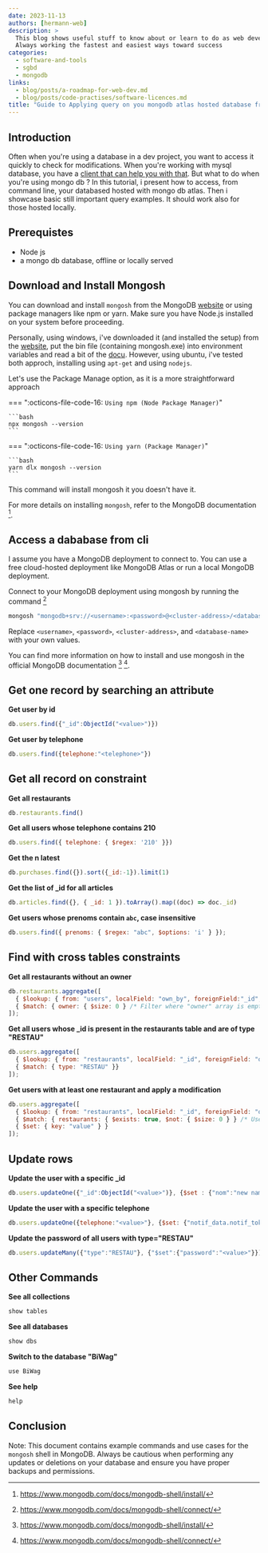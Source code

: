 ```yaml
---
date: 2023-11-13
authors: [hermann-web]
description: >
  This blog shows useful stuff to know about or learn to do as web developer or data scientist/engineer
  Always working the fastest and easiest ways toward success
categories:
  - software-and-tools
  - sgbd
  - mongodb
links:
  - blog/posts/a-roadmap-for-web-dev.md
  - blog/posts/code-practises/software-licences.md
title: "Guide to Applying query on you mongodb atlas hosted database from command line"
---
```


## Introduction
Often when you're using a database in a dev project, you want to access it quickly to check for modifications. When you're working with mysql database, you have a [client that can help you with that](../mysql/comprehensive-guide-to-installing-mysql-and-connecting-to-databases.md). But what to do when you're using mongo db ?
In this tutorial, i present how to access, from command line, your databased hosted with mongo db atlas. Then i showcase basic still important query examples.
It should work also for those hosted locally.

## Prerequistes
- Node js
- a mongo db database, offline or locally served

## Download and Install Mongosh

You can download and install `mongosh` from the MongoDB [website](https://www.mongodb.com/try/download/shell) or using package managers like npm or yarn. Make sure you have Node.js installed on your system before proceeding.

Personally, using windows, i've downloaded it (and installed the setup) from the [website](https://www.mongodb.com/try/download/shell), put the bin file (containing mongosh.exe) into environment variables and read a bit of the [docu](https://www.mongodb.com/docs/mongodb-shell/).
However, using ubuntu, i've tested both approch, installing using `apt-get` and using `nodejs`.

Let's use the Package Manage option, as it is a more straightforward approach

=== ":octicons-file-code-16: `Using npm (Node Package Manager)`"

    ```bash
    npx mongosh --version
    ```

=== ":octicons-file-code-16: `Using yarn (Package Manager)`"

    ```bash
    yarn dlx mongosh --version
    ```

<!-- more -->

This command will install mongosh it you doesn't have it.

For more details on installing `mongosh`, refer to the MongoDB documentation [^mongosh-install].

## Access a dababase from cli
I assume you have a MongoDB deployment to connect to. You can use a free cloud-hosted deployment like MongoDB Atlas or run a local MongoDB deployment.

Connect to your MongoDB deployment using mongosh by running the command [^mongosh-access]
```bash
mongosh "mongodb+srv://<username>:<password>@<cluster-address>/<database-name>"
```

Replace `<username>`, `<password>`, `<cluster-address>`, and `<database-name>` with your own values.

You can find more information on how to install and use mongosh in the official MongoDB documentation [^mongosh-install] [^mongosh-access].

[^mongosh-install]: https://www.mongodb.com/docs/mongodb-shell/install/
[^mongosh-access]: https://www.mongodb.com/docs/mongodb-shell/connect/

## Get one record by searching an attribute 

**Get user by id**
```javascript
db.users.find({"_id":ObjectId("<value>")})
```

**Get user by telephone**
```javascript
db.users.find({telephone:"<telephone>"})
```

## Get all record on constraint

**Get all restaurants**
```javascript
db.restaurants.find()
```

**Get all users whose telephone contains 210**
```javascript
db.users.find({ telephone: { $regex: '210' }})
```

**Get the n latest**
```javascript
db.purchases.find({}).sort({_id:-1}).limit(1)
```

**Get the list of _id for all articles**
```javascript
db.articles.find({}, { _id: 1 }).toArray().map((doc) => doc._id)
```

**Get users whose prenoms contain `abc`, case insensitive**
```javascript
db.users.find({ prenoms: { $regex: "abc", $options: 'i' } });
```

## Find with cross tables constraints

**Get all restaurants without an owner**
```javascript
db.restaurants.aggregate([
  { $lookup: { from: "users", localField: "own_by", foreignField:"_id", as: "owner" } },
  { $match: { owner: { $size: 0 } /* Filter where "owner" array is empty, meaning no matching user found*/ } }
]);
```

**Get all users whose _id is present in the restaurants table and are of type "RESTAU"**
```javascript
db.users.aggregate([
  { $lookup: { from: "restaurants", localField: "_id", foreignField: "own_by", as: "restau" }},
  { $match: { type: "RESTAU" }}
]);
```

**Get users with at least one restaurant and apply a modification**
```javascript
db.users.aggregate([
  { $lookup: { from: "restaurants", localField: "_id", foreignField: "own_by", as: "restaurants" } },
  { $match: { restaurants: { $exists: true, $not: { $size: 0 } } /* Users with at least one restaurant*/ } },
  { $set: { key: "value" } }
]);
```

## Update rows

**Update the user with a specific _id**
```javascript
db.users.updateOne({"_id":ObjectId("<value>")}, {$set : {"nom":"new name"}})
```

**Update the user with a specific telephone**
```javascript
db.users.updateOne({telephone:"<value>"}, {$set: {"notif_data.notif_token":"<value>"}})
```

**Update the password of all users with type="RESTAU"**
```javascript
db.users.updateMany({"type":"RESTAU"}, {"$set":{"password":"<value>"}})
```

## Other Commands

**See all collections**
```javascript
show tables
```

**See all databases**
```javascript
show dbs
```

**Switch to the database "BiWag"**
```javascript
use BiWag
```

**See help**
```javascript
help
```

## Conclusion
Note: This document contains example commands and use cases for the `mongosh` shell in MongoDB. Always be cautious when performing any updates or deletions on your database and ensure you have proper backups and permissions.
